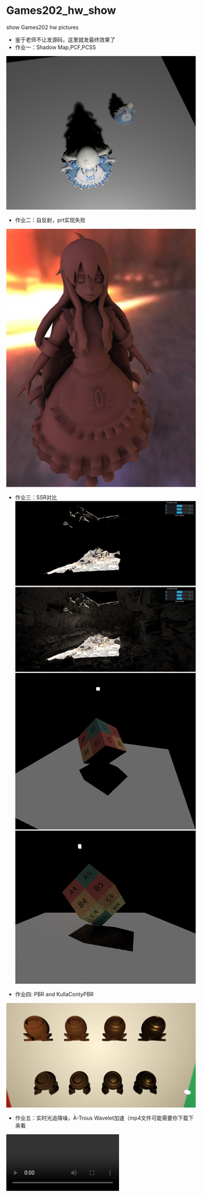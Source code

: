 # Games202_hw_show
show Games202 hw pictures
 - 鉴于老师不让发源码，这里就发最终效果了
 - 作业一：Shadow Map,PCF,PCSS
 
![hw1](./hw1/PCSS.png)

 - 作业二：自反射，prt实现失败
 
 ![hw2](./hw2/Interreflection_in_webgl.png)
 
  - 作业三：SSR对比
 ![hw3](./hw3/DirectLight_Scene3.png)
 ![hw3](./hw3/IndirectLight_Scene3.png)
 ![hw3](./hw3/DirectLight_Scene2.png)
 ![hw3](./hw3/IndirectLight_Scene2.png)

 
 - 作业四: PBR and KullaContyPBR
 
 ![hw4](./hw4/realtime.jpg)
 
 - 作业五：实时光追降噪，À-Trous Wavelet加速（mp4文件可能需要你下载下来看
 
 ![hw5](./hw5/hw5_filter_contrast.mp4)
